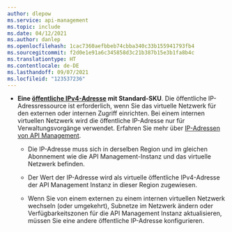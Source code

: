 ```yaml
---
author: dlepow
ms.service: api-management
ms.topic: include
ms.date: 04/12/2021
ms.author: danlep
ms.openlocfilehash: 1cac7360aefbbeb74cbba340c33b155941793fb4
ms.sourcegitcommit: f2d0e1e91a6c345858d3c21b387b15e3b1fa8b4c
ms.translationtype: HT
ms.contentlocale: de-DE
ms.lasthandoff: 09/07/2021
ms.locfileid: "123537236"
---
```

* **Eine [öffentliche IPv4-Adresse](../articles/virtual-network/public-ip-addresses.md#standard) mit Standard-SKU**. Die öffentliche IP-Adressressource ist erforderlich, wenn Sie das virtuelle Netzwerk für den externen oder internen Zugriff einrichten. Bei einem internen virtuellen Netzwerk wird die öffentliche IP-Adresse nur für Verwaltungsvorgänge verwendet. Erfahren Sie mehr über [IP-Adressen von API Management](../articles/api-management/api-management-howto-ip-addresses.md).

  * Die IP-Adresse muss sich in derselben Region und im gleichen Abonnement wie die API Management-Instanz und das virtuelle Netzwerk befinden.

  * Der Wert der IP-Adresse wird als virtuelle öffentliche IPv4-Adresse der API Management Instanz in dieser Region zugewiesen. 

  * Wenn Sie von einem externen zu einem internen virtuellen Netzwerk wechseln (oder umgekehrt), Subnetze im Netzwerk ändern oder Verfügbarkeitszonen für die API Management Instanz aktualisieren, müssen Sie eine andere öffentliche IP-Adresse konfigurieren. 

